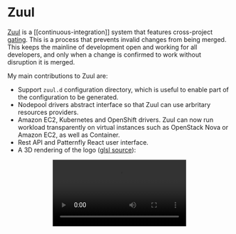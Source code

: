 # Zuul

[Zuul](https://zuul-ci.org) is a [[continuous-integration]] system that features cross-project [gating](https://zuul-ci.org/docs/zuul/discussion/gating.html).
This is a process that prevents invalid changes from being merged. This keeps the mainline of development open and working for all developers, and only when a change is confirmed to work without disruption it is merged.

My main contributions to Zuul are:

- Support `zuul.d` configuration directory, which is useful to enable part of the configuration to be generated.
- Nodepool drivers abstract interface so that Zuul can use arbritary resources providers.
- Amazon EC2, Kubernetes and OpenShift drivers. Zuul can now run workload transparently on virtual instances such as OpenStack Nova or Amazon EC2, as well as Container.
- Rest API and Patternfly React user interface.
- A 3D rendering of the logo ([glsl source](https://opendev.org/zuul/zuul-website-media/commit/65e841766116a46c352023271f836faa9ca78950)):

<div style="text-align: center"><video loop autoplay>
<source src="https://zuul-ci.org/media/zuul.mp4" type="video/mp4" />
</video></div>
